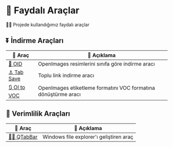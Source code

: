# 🎒 Faydalı Araçlar 
👩‍🔧 Projede kullandığımız faydalı araçlar

## ⏬ İndirme Araçları

| 🔩 Araç | 📃 Açıklama |
| ------- | ----------- |
| [🚀 OID](https://github.com/EscVM/OIDv4_ToolKit)| OpenImages resimlerini sınıfa göre indirme aracı |
| [⚓ Tab Save](https://chrome.google.com/webstore/detail/tab-save/lkngoeaeclaebmpkgapchgjdbaekacki/related) | Toplu link indirme aracı |
| [🔃 OI to VOC](https://github.com/AtriSaxena/OIDv4_to_VOC) | OpenImages etiketleme formatını VOC formatına dönüştürme aracı |



## 🚀 Verimlilik Araçları
| 🔩 Araç | 📃 Açıklama |
| ------- | ----------- |
| [👩‍💼 QTabBar](http://qttabbar.wikidot.com/)| Windows file explorer'ı geliştiren araç |